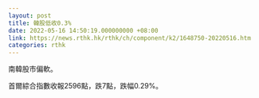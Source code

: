 ```yaml
---
layout: post
title: 韓股低收0.3%
date: 2022-05-16 14:50:19.000000000 +08:00
link: https://news.rthk.hk/rthk/ch/component/k2/1648750-20220516.htm
categories: rthk
---
```


南韓股市偏軟。

首爾綜合指數收報2596點，跌7點，跌幅0.29%。
